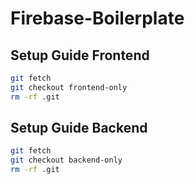 # Firebase-Boilerplate

## Setup Guide Frontend
```bash
git fetch
git checkout frontend-only
rm -rf .git
```

## Setup Guide Backend
```bash
git fetch
git checkout backend-only
rm -rf .git
```
